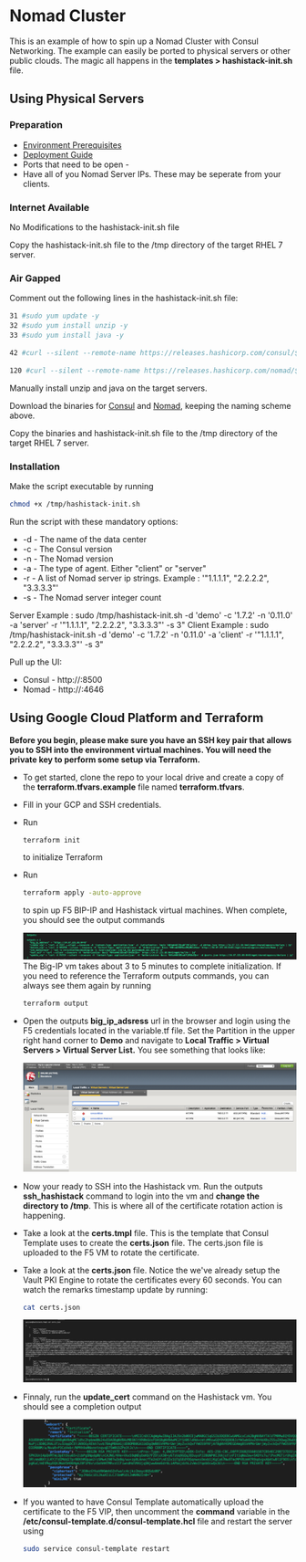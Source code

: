 # Nomad Cluster
This is an example of how to spin up a Nomad Cluster with Consul Networking. The example can easily be ported to physical servers or other public clouds. The magic all happens in the **templates > hashistack-init.sh** file.

## Using Physical Servers

### Preparation
* [Environment Prerequisites](https://nomadproject.io/docs/install/production/requirements/)
* [Deployment Guide](https://nomadproject.io/docs/install/production/deployment-guide/)
* Ports that need to be open - 
* Have all of you Nomad Server IPs. These may be seperate from your clients.

### Internet Available
No Modifications to the hashistack-init.sh file

Copy the hashistack-init.sh file to the /tmp directory of the target RHEL 7 server.

### Air Gapped
Comment out the following lines in the hashistack-init.sh file:
```bash
31 #sudo yum update -y
32 #sudo yum install unzip -y
33 #sudo yum install java -y
```
```bash
42 #curl --silent --remote-name https://releases.hashicorp.com/consul/${CONSUL_VERSION}/consul_${CONSUL_VERSION}_linux_amd64.zip
```
```bash
120 #curl --silent --remote-name https://releases.hashicorp.com/nomad/${NOMAD_VERSION}/nomad_${NOMAD_VERSION}_linux_amd64.zip
```

Manually install unzip and java on the target servers.

Download the binaries for [Consul](https://www.consul.io/downloads.html) and [Nomad](https://nomadproject.io/downloads/), keeping the naming scheme above.

Copy the binaries and hashistack-init.sh file to the /tmp directory of the target RHEL 7 server.

### Installation
Make the script executable by running
```bash
chmod +x /tmp/hashistack-init.sh
```
Run the script with these mandatory options:
* -d - The name of the data center
* -c - The Consul version
* -n - The Nomad version
* -a - The type of agent. Either "client" or "server"
* -r - A list of Nomad server ip strings. Example : '\"1.1.1.1\", \"2.2.2.2\", \"3.3.3.3\"'
* -s - The Nomad server integer count

Server Example : sudo /tmp/hashistack-init.sh -d 'demo' -c '1.7.2' -n '0.11.0' -a 'server' -r '\"1.1.1.1\", \"2.2.2.2\", \"3.3.3.3\"' -s 3"
Client Example : sudo /tmp/hashistack-init.sh -d 'demo' -c '1.7.2' -n '0.11.0' -a 'client' -r '\"1.1.1.1\", \"2.2.2.2\", \"3.3.3.3\"' -s 3"

Pull up the UI:
* Consul - http://<server ip>:8500
* Nomad - http://<server ip>:4646

## Using Google Cloud Platform and Terraform

**Before you begin, please make sure you have an SSH key pair that allows you to SSH into the environment virtual machines. You will need the private key to perform some setup via Terraform.**

* To get started, clone the repo to your local drive and create a copy of the **terraform.tfvars.example** file named **terraform.tfvars**. 
* Fill in your GCP and SSH credentials.
* Run
  ```bash
  terraform init
  ```
  to initialize Terraform
* Run
  ```bash
  terraform apply -auto-approve
  ```
  to spin up F5 BIP-IP and Hashistack virtual machines. When complete, you should see the output commands

  ![alt text](https://github.com/pgryzan/f5-certificate-rotation/blob/master/images/Terraform%20Outputs.png "Terraform Output Commands")
  The Big-IP vm takes about 3 to 5 minutes to complete initialization. If you need to reference the Terraform outputs commands, you can always see them again by running
  ```bash
  terraform output
  ```
* Open the outputs **big_ip_adsress** url in the browser and login using the F5 credentials located in the variable.tf file. Set the Partition in the upper right hand corner to **Demo** and navigate to **Local Traffic > Virtual Servers > Virtual Server List.** You see something that looks like:

  ![alt text](https://github.com/pgryzan/f5-certificate-rotation/blob/master/images/F5%20VIP.png "F5 VIP")
* Now your ready to SSH into the Hashistack vm. Run the outputs **ssh_hashistack** command to login into the vm and **change the directory to /tmp**. This is where all of the certificate rotation action is happening.
* Take a look at the **certs.tmpl** file. This is the template that Consul Template uses to create the **certs.json** file. The certs.json file is uploaded to the F5 VM to rotate the certificate.
* Take a look at the **certs.json** file. Notice the we've already setup the Vault PKI Engine to rotate the certificates every 60 seconds. You can watch the remarks timestamp update by running:
  ```bash
  cat certs.json
  ```

  ![alt text](https://github.com/pgryzan/f5-certificate-rotation/blob/master/images/Generated%20Certs.png "Vault Generated Certificates")
* Finnaly, run the **update_cert** command on the Hashistack vm. You should see a completion output

  ![alt text](https://github.com/pgryzan/f5-certificate-rotation/blob/master/images/Cert%20Rotation%20Success.png "Certificate Success")
* If you wanted to have Consul Template automatically upload the certificate to the F5 VIP, then uncomment the **command** variable in the **/etc/consul-template.d/consul-template.hcl** file and restart the server using
  ```bash
  sudo service consul-template restart
  ```